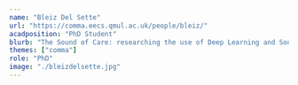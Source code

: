 ```yaml
---
name: "Bleiz Del Sette"
url: "https://comma.eecs.qmul.ac.uk/people/bleiz/"
acadposition: "PhD Student"
blurb: "The Sound of Care: researching the use of Deep Learning and Sonification for the daily support of people with Chronic Primary Pain"
themes: ["comma"]
role: "PhD"
image: "./bleizdelsette.jpg"
---
```

